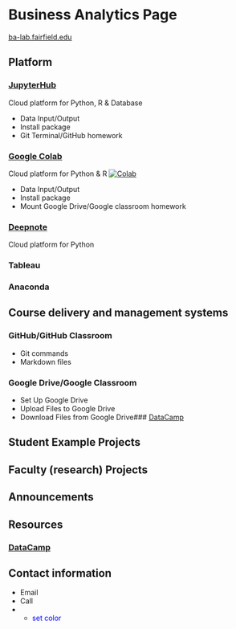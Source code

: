# Business Analytics Page

[ba-lab.fairfield.edu](ba-lab.fairfield.edu)

## Platform 
 
### [JupyterHub](https://github.com/ypff/balab/blob/master/JupyterHub.md)
Cloud platform for  Python, R & Database

+ Data Input/Output
+ Install package
+ Git Terminal/GitHub homework

### [Google Colab](http://colab.research.google.com)
Cloud platform for Python & R [![Colab](https://colab.research.google.com/assets/colab-badge.svg)](https://colab.research.google.com/notebooks/intro.ipynb#scrollTo=GJBs_flRovLc)

+ Data Input/Output
+ Install package
+ Mount Google Drive/Google classroom homework

### [Deepnote](http://www.deepnote.com/)
Cloud platform for Python

### Tableau

### Anaconda

## Course delivery and management systems

### GitHub/GitHub Classroom
+ Git commands
+ Markdown files

### Google Drive/Google Classroom
+ Set Up Google Drive
+ Upload Files to Google Drive
+ Download Files from Google Drive### [DataCamp](https://www.datacamp.com)



## Student Example Projects
## Faculty (research) Projects
## Announcements
## Resources
### [DataCamp](https://www.datacamp.com)

## Contact information
+ Email
+ Call
+ - <span style="color:blue"> set color </span>
